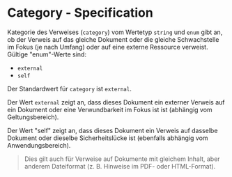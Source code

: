 # Category - Specification

Kategorie des Verweises (`category`) vom Wertetyp `string` und `enum` gibt an, ob der Verweis auf das gleiche Dokument oder die gleiche Schwachstelle im Fokus (je nach Umfang) oder auf eine externe Ressource verweist.
Gültige "enum"-Werte sind:

* `external`
* `self`

Der Standardwert für `category` ist `external`.

Der Wert `external` zeigt an, dass dieses Dokument ein externer Verweis auf ein Dokument oder eine Verwundbarkeit im Fokus ist
ist (abhängig vom Geltungsbereich).

Der Wert "self" zeigt an, dass dieses Dokument ein Verweis auf dasselbe Dokument oder dieselbe Sicherheitslücke ist (ebenfalls abhängig vom Anwendungsbereich).

> Dies gilt auch für Verweise auf Dokumente mit gleichem Inhalt, aber anderem Dateiformat (z. B. Hinweise im PDF- oder HTML-Format).
